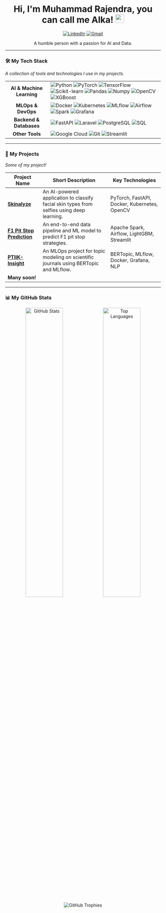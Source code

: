 <h1 align="center">
  Hi, I'm Muhammad Rajendra, you can call me Alka!
  <img src="https://media.giphy.com/media/hvRJCLFzcasrR4ia7z/giphy.gif" width="28">
</h1>

<p align="center">
  <a href="https://linkedin.com/in/alkadikna"><img src="https://img.shields.io/badge/LinkedIn-0A66C2?style=for-the-badge&logo=linkedin&logoColor=white" alt="LinkedIn"></a>
  <a href="mailto:mr.adikna@gmail.com"><img src="https://img.shields.io/badge/Gmail-D14836?style=for-the-badge&logo=gmail&logoColor=white" alt="Gmail"></a>
</p>

<p align="center">
  A humble person with a passion for AI and Data.
</p>

---

### 🛠️ My Tech Stack
*A collection of tools and technologies I use in my projects.*

<table>
  <tr>
    <td align="center"><strong>AI & Machine Learning</strong></td>
    <td>
      <img src="https://img.shields.io/badge/Python-3776AB?style=for-the-badge&logo=python&logoColor=white" alt="Python">
      <img src="https://img.shields.io/badge/PyTorch-EE4C2C?style=for-the-badge&logo=pytorch&logoColor=white" alt="PyTorch">
      <img src="https://img.shields.io/badge/TensorFlow-FF6F00?style=for-the-badge&logo=tensorflow&logoColor=white" alt="TensorFlow">
      <img src="https://img.shields.io/badge/scikit--learn-F7931E?style=for-the-badge&logo=scikit-learn&logoColor=white" alt="Scikit-learn">
      <img src="https://img.shields.io/badge/Pandas-150458?style=for-the-badge&logo=pandas&logoColor=white" alt="Pandas">
      <img src="https://img.shields.io/badge/Numpy-013243?style=for-the-badge&logo=numpy&logoColor=white" alt="Numpy">
      <img src="https://img.shields.io/badge/OpenCV-5C3EE8?style=for-the-badge&logo=opencv&logoColor=white" alt="OpenCV">
      <img src="https://img.shields.io/badge/XGBoost-0060A0?style=for-the-badge&logo=xgboost&logoColor=white" alt="XGBoost">
    </td>
  </tr>
  <tr>
    <td align="center"><strong>MLOps & DevOps</strong></td>
    <td>
      <img src="https://img.shields.io/badge/Docker-2496ED?style=for-the-badge&logo=docker&logoColor=white" alt="Docker">
      <img src="https://img.shields.io/badge/Kubernetes-326CE5?style=for-the-badge&logo=kubernetes&logoColor=white" alt="Kubernetes">
      <img src="https://img.shields.io/badge/MLflow-0194E2?style=for-the-badge&logo=mlflow&logoColor=white" alt="MLflow">
      <img src="https://img.shields.io/badge/Apache%20Airflow-017CEE?style=for-the-badge&logo=apache-airflow&logoColor=white" alt="Airflow">
      <img src="https://img.shields.io/badge/Apache%20Spark-E25A1C?style=for-the-badge&logo=apache-spark&logoColor=white" alt="Spark">
      <img src="https://img.shields.io/badge/Grafana-F46800?style=for-the-badge&logo=grafana&logoColor=white" alt="Grafana">
    </td>
  </tr>
  <tr>
    <td align="center"><strong>Backend & Databases</strong></td>
    <td>
      <img src="https://img.shields.io/badge/FastAPI-009688?style=for-the-badge&logo=fastapi&logoColor=white" alt="FastAPI">
      <img src="https://img.shields.io/badge/Laravel-FF2D20?style=for-the-badge&logo=laravel&logoColor=white" alt="Laravel">
      <img src="https://img.shields.io/badge/PostgreSQL-4169E1?style=for-the-badge&logo=postgresql&logoColor=white" alt="PostgreSQL">
      <img src="https://img.shields.io/badge/SQL-4479A1?style=for-the-badge&logo=databricks&logoColor=white" alt="SQL">
    </td>
  </tr>
  <tr>
    <td align="center"><strong>Other Tools</strong></td>
    <td>
        <img src="https://img.shields.io/badge/Google%20Cloud-4285F4?style=for-the-badge&logo=google-cloud&logoColor=white" alt="Google Cloud">
        <img src="https://img.shields.io/badge/Git-F05032?style=for-the-badge&logo=git&logoColor=white" alt="Git">
        <img src="https://img.shields.io/badge/Streamlit-FF4B4B?style=for-the-badge&logo=streamlit&logoColor=white" alt="Streamlit">
    </td>
  </tr>
</table>

---

### 🚀 My Projects
*Some of my project!*

| Project Name | Short Description | Key Technologies |
|--------------|-------------------|------------------|
| **[Skinalyze](https://github.com/alkadikna/skin-type-detector)** | An AI-powered application to classify facial skin types from selfies using deep learning. | PyTorch, FastAPI, Docker, Kubernetes, OpenCV |
| **[F1 Pit Stop Prediction](https://github.com/alkadikna/f1-pitstop-pipeline)** | An end-to-end data pipeline and ML model to predict F1 pit stop strategies. | Apache Spark, Airflow, LightGBM, Streamlit |
| **[PTIIK-Insight](https://github.com/alkadikna/PTIIKInsight)** | An MLOps project for topic modeling on scientific journals using BERTopic and MLflow. | BERTopic, MLflow, Docker, Grafana, NLP |
| **Many soon!**

---

### 📊 My GitHub Stats

<p align="center">
  <img src="https://github-readme-stats.vercel.app/api?username=alkadikna&show_icons=true&theme=tokyonight&hide_border=true&include_all_commits=true&count_private=true" alt="GitHub Stats" width="49%">
  <img src="https://github-readme-stats.vercel.app/api/top-langs/?username=alkadikna&layout=compact&theme=tokyonight&hide_border=true" alt="Top Languages" width="49%">
</p>
<p align="center">
  <img src="https://github-profile-trophy.vercel.app/?username=alkadikna&theme=tokyonight&margin-w=15&margin-h=15" alt="GitHub Trophies">
</p>

